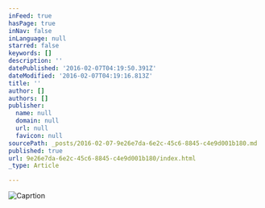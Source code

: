 ```yaml
---
inFeed: true
hasPage: true
inNav: false
inLanguage: null
starred: false
keywords: []
description: ''
datePublished: '2016-02-07T04:19:50.391Z'
dateModified: '2016-02-07T04:19:16.813Z'
title: ''
author: []
authors: []
publisher:
  name: null
  domain: null
  url: null
  favicon: null
sourcePath: _posts/2016-02-07-9e26e7da-6e2c-45c6-8845-c4e9d001b180.md
published: true
url: 9e26e7da-6e2c-45c6-8845-c4e9d001b180/index.html
_type: Article

---
```

![Caprtion](https://the-grid-user-content.s3-us-west-2.amazonaws.com/2ae8bc56-fbfa-44ba-a122-eedabac6a1a0.JPG)
